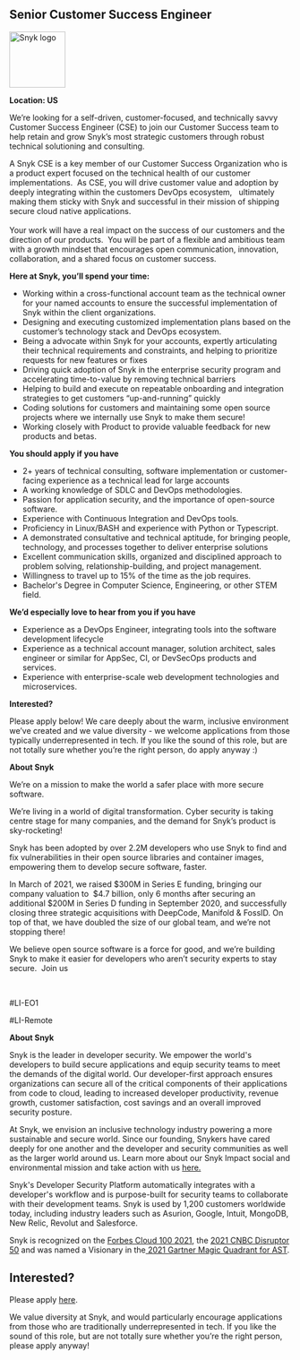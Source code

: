 Senior Customer Success Engineer 
---

<img src="https://res.cloudinary.com/snyk/image/upload/v1537345894/press-kit/brand/logo-black.png" width="100" alt="Snyk logo" />

<p><strong>Location: US&nbsp;</strong></p>
<p><span style="font-weight: 400;">We’re looking for a self-driven, customer-focused, and technically savvy Customer Success Engineer (CSE) to join our Customer Success team to help retain and grow Snyk’s most strategic customers through robust technical solutioning and consulting.</span></p>
<p><span style="font-weight: 400;">A Snyk CSE is a key member of our Customer Success Organization who is a product expert focused on the technical health of our customer implementations.&nbsp; As CSE, you will drive customer value and adoption by deeply integrating within the customers DevOps ecosystem, &nbsp; ultimately making them sticky with Snyk and successful in their mission of shipping secure cloud native applications.</span><span style="font-weight: 400;"><br></span><span style="font-weight: 400;"><br></span><span style="font-weight: 400;">Your work will have a real impact on the success of our customers and the direction of our products.&nbsp; You will be part of a flexible and ambitious team with a growth mindset that encourages open communication, innovation, collaboration, and a shared focus on customer success.&nbsp;&nbsp;</span></p>
<p><strong>Here at Snyk, you’ll spend your time:</strong></p>
<ul>
<li style="font-weight: 400;"><span style="font-weight: 400;">Working within a cross-functional account team as the technical owner</span> <span style="font-weight: 400;">for your named accounts to ensure the successful implementation of Snyk within the client organizations.</span></li>
<li style="font-weight: 400;"><span style="font-weight: 400;">Designing and executing customized implementation plans based on the customer’s technology stack and DevOps ecosystem.</span></li>
<li style="font-weight: 400;"><span style="font-weight: 400;">Being a advocate within Snyk for your accounts, expertly articulating their technical requirements and constraints, and helping to prioritize requests for new features or fixes</span></li>
<li style="font-weight: 400;"><span style="font-weight: 400;">Driving quick adoption of Snyk in the enterprise security program and accelerating time-to-value by removing technical barriers</span></li>
<li style="font-weight: 400;"><span style="font-weight: 400;">Helping to build and execute on repeatable onboarding and integration strategies to get customers “up-and-running” quickly</span></li>
<li style="font-weight: 400;"><span style="font-weight: 400;">Coding solutions for customers and maintaining some open source projects where we internally use Snyk to make them secure!</span></li>
<li style="font-weight: 400;"><span style="font-weight: 400;">Working closely with Product to provide valuable feedback for new products and betas.</span></li>
</ul>
<p><strong>You should apply if you have</strong></p>
<ul>
<li><span style="font-weight: 400;">2+ years of technical consulting, software implementation or customer-facing experience as a technical lead for large accounts</span></li>
<li><span style="font-weight: 400;">A working knowledge of SDLC and DevOps methodologies.</span></li>
<li><span style="font-weight: 400;">Passion for application security, and the importance of open-source software.</span></li>
<li><span style="font-weight: 400;">Experience with Continuous Integration and DevOps tools.</span></li>
<li><span style="font-weight: 400;">Proficiency in Linux/BASH and experience with Python or Typescript.</span></li>
<li><span style="font-weight: 400;">A demonstrated consultative and technical aptitude, for bringing people, technology, and processes together to deliver enterprise solutions&nbsp;</span></li>
<li><span style="font-weight: 400;">Excellent communication skills, organized and disciplined approach to problem solving, relationship-building, and project management.&nbsp;</span></li>
<li><span style="font-weight: 400;">Willingness to travel up to 15% of the time as the job requires.</span></li>
<li><span style="font-weight: 400;">Bachelor's Degree in Computer Science, Engineering, or other STEM field.</span></li>
</ul>
<p><strong>We’d especially love to hear from you if you have</strong></p>
<ul>
<li style="font-weight: 400;"><span style="font-weight: 400;">Experience as a DevOps Engineer, integrating tools into the software development lifecycle</span></li>
<li style="font-weight: 400;"><span style="font-weight: 400;">Experience as a technical account manager, solution architect, sales engineer or similar for AppSec, CI, or DevSecOps products and services.</span></li>
<li style="font-weight: 400;"><span style="font-weight: 400;">Experience with enterprise-scale web development technologies and microservices.</span></li>
</ul>
<p><strong>Interested?</strong></p>
<p><span style="font-weight: 400;">Please apply below! We care deeply about the warm, inclusive environment we’ve created and we value diversity - we welcome applications from those typically underrepresented in tech. If you like the sound of this role, but are not totally sure whether you’re the right person, do apply anyway :)</span></p>
<p><strong>About Snyk</strong></p>
<p><span style="font-weight: 400;">We’re on a mission to make the world a safer place with more secure software.</span></p>
<p><span style="font-weight: 400;">We’re living in a world of digital transformation. Cyber security is taking centre stage for many companies, and the demand for Snyk’s product is sky-rocketing!&nbsp;&nbsp;</span></p>
<p><span style="font-weight: 400;">Snyk has been adopted by over 2.2M developers who use Snyk to find and fix vulnerabilities in their open source libraries and container images, empowering them to develop secure software, faster.</span></p>
<p><span style="font-weight: 400;">In March of 2021, we raised $300M in Series E funding, bringing our company valuation to&nbsp; $4.7 billion, only 6 months after securing an additional $200M in Series D funding in September 2020, and successfully closing three strategic acquisitions with DeepCode, Manifold &amp; FossID. On top of that, we have doubled the size of our global team, and we’re not stopping there!&nbsp;&nbsp;</span></p>
<p><span style="font-weight: 400;">We believe open source software is a force for good, and we’re building Snyk to make it easier for developers who aren’t security experts to stay secure.&nbsp; Join us</span></p>
<p>&nbsp;</p>
<p><span style="font-weight: 400;">#LI-EO1 </span></p>
<p><span style="font-weight: 400;">#LI-Remote</span></p><div class="content-conclusion"><p><strong>About Snyk</strong></p>
<p><span style="font-weight: 400;">Snyk is the leader in developer security. We empower the world's developers to build secure applications and equip security teams to meet the demands of the digital world. Our developer-first approach ensures organizations can secure all of the critical components of their applications from code to cloud, leading to increased developer productivity, revenue growth, customer satisfaction, cost savings and an overall improved security posture.&nbsp;</span></p>
<p><span style="font-weight: 400;">At Snyk, we envision an inclusive technology industry powering a more sustainable and secure world.</span> <span style="font-weight: 400;">Since our founding, Snykers have cared deeply for one another and the developer and security communities as well as the larger world around us. Learn more about our Snyk Impact social and environmental mission and take action with us </span><a href="https://snyk.io/about/snyk-impact/"><span style="font-weight: 400;">here.</span></a></p>
<p><span style="font-weight: 400;">Snyk's Developer Security Platform automatically integrates with a developer's workflow and is purpose-built for security teams to collaborate with their development teams. Snyk is used by 1,200 customers worldwide today, including industry leaders such as Asurion, Google, Intuit, MongoDB, New Relic, Revolut and Salesforce.</span></p>
<p><span style="font-weight: 400;">Snyk is recognized on the </span><a href="https://www.forbes.com/cloud100/#6f24b5ba5f94"><span style="font-weight: 400;">Forbes Cloud 100 2021</span></a><span style="font-weight: 400;">, the </span><a href="https://www.cnbc.com/2021/05/25/these-are-the-2021-cnbc-disruptor-50-companies.html"><span style="font-weight: 400;">2021 CNBC Disruptor 50</span></a><span style="font-weight: 400;"> and was named a Visionary in the</span><a href="https://snyk.io/blog/snyk-visionary-2021-gartner-magic-quadrant-for-ast/"><span style="font-weight: 400;"> 2021 Gartner Magic Quadrant for AST</span></a><span style="font-weight: 400;">.</span></p></div>

Interested?
---

Please apply [here](https://boards.greenhouse.io/snyk/jobs/5345926002#app).

We value diversity at Snyk, and would particularly encourage applications from those who are traditionally underrepresented in tech.
If you like the sound of this role, but are not totally sure whether you’re the right person, please apply anyway!

